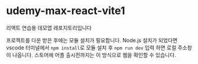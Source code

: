 # udemy-max-react-vite1

리액트 연습용 데모앱 레포지토리입니다

프로젝트를 다운 받은 후에는 모듈 설치가 필요합니다.
Node.js 설치가 되었다면 vscode 터미널에서 `npm install`로 모듈 설치 후 `npm run dev` 입력 하면 로컬 주소창이 나옵니다.
스토어에 어플 출시전까지는 이 방식으로 웹을 확인할 수 있습니다.
